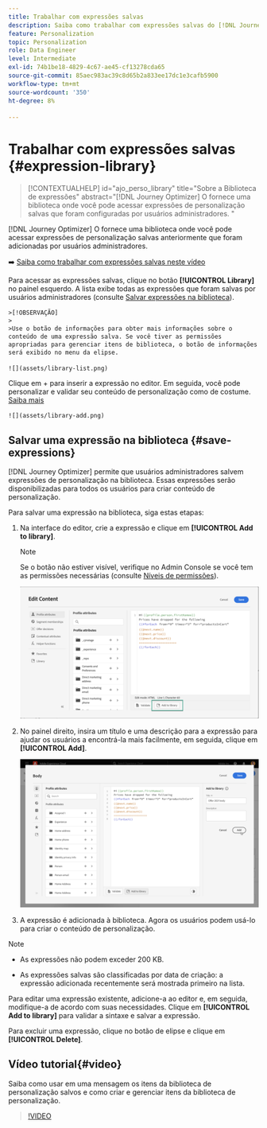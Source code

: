 ```yaml
---
title: Trabalhar com expressões salvas
description: Saiba como trabalhar com expressões salvas do [!DNL Journey Optimizer] biblioteca.
feature: Personalization
topic: Personalization
role: Data Engineer
level: Intermediate
exl-id: 74b1be18-4829-4c67-ae45-cf13278cda65
source-git-commit: 85aec983ac39c8d65b2a833ee17dc1e3cafb5900
workflow-type: tm+mt
source-wordcount: '350'
ht-degree: 8%

---
```


# Trabalhar com expressões salvas {#expression-library}

>[!CONTEXTUALHELP]
>id="ajo_perso_library"
>title="Sobre a Biblioteca de expressões"
>abstract="[!DNL Journey Optimizer] O fornece uma biblioteca onde você pode acessar expressões de personalização salvas que foram configuradas por usuários administradores. "

[!DNL Journey Optimizer] O fornece uma biblioteca onde você pode acessar expressões de personalização salvas anteriormente que foram adicionadas por usuários administradores.

➡️ [Saiba como trabalhar com expressões salvas neste vídeo](#video-preview)

Para acessar as expressões salvas, clique no botão **[!UICONTROL Library]** no painel esquerdo. A lista exibe todas as expressões que foram salvas por usuários administradores (consulte [Salvar expressões na biblioteca](#save-expressions)).

    >[!OBSERVAÇÃO]
    >
    >Use o botão de informações para obter mais informações sobre o conteúdo de uma expressão salva. Se você tiver as permissões apropriadas para gerenciar itens de biblioteca, o botão de informações será exibido no menu da elipse.
    
    ![](assets/library-list.png)

Clique em + para inserir a expressão no editor. Em seguida, você pode personalizar e validar seu conteúdo de personalização como de costume. [Saiba mais](../personalization/personalization-build-expressions.md)

    ![](assets/library-add.png)

## Salvar uma expressão na biblioteca {#save-expressions}

[!DNL Journey Optimizer] permite que usuários administradores salvem expressões de personalização na biblioteca. Essas expressões serão disponibilizadas para todos os usuários para criar conteúdo de personalização.

Para salvar uma expressão na biblioteca, siga estas etapas:

1. Na interface do editor, crie a expressão e clique em **[!UICONTROL Add to library]**.

   >[!NOTE]
   >
   >Se o botão não estiver visível, verifique no Admin Console se você tem as permissões necessárias (consulte [Níveis de permissões](../administration/high-low-permissions.md)).

   ![](assets/library-save.png)

1. No painel direito, insira um título e uma descrição para a expressão para ajudar os usuários a encontrá-la mais facilmente, em seguida, clique em **[!UICONTROL Add]**.

   ![](assets/add-expression.png)

1. A expressão é adicionada à biblioteca. Agora os usuários podem usá-lo para criar o conteúdo de personalização.


>[!NOTE]
>
>* As expressões não podem exceder 200 KB.
>
>* As expressões salvas são classificadas por data de criação: a expressão adicionada recentemente será mostrada primeiro na lista.



Para editar uma expressão existente, adicione-a ao editor e, em seguida, modifique-a de acordo com suas necessidades. Clique em **[!UICONTROL Add to library]** para validar a sintaxe e salvar a expressão.

Para excluir uma expressão, clique no botão de elipse e clique em **[!UICONTROL Delete]**.

## Vídeo tutorial{#video}

Saiba como usar em uma mensagem os itens da biblioteca de personalização salvos e como criar e gerenciar itens da biblioteca de personalização.

>[!VIDEO](https://video.tv.adobe.com/v/340941?quality=12)

